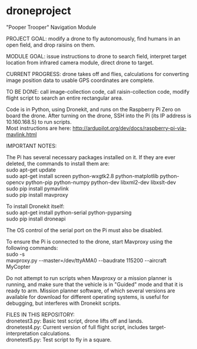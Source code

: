 # droneproject

"Pooper Trooper" Navigation Module

PROJECT GOAL: modify a drone to fly autonomously, find humans in an open field, and drop raisins on them.

MODULE GOAL: issue instructions to drone to search field, interpret target location from infrared camera module, direct drone to target.

CURRENT PROGRESS: drone takes off and flies, calculations for converting image position data to usable GPS coordinates are complete.

TO BE DONE: call image-collection code, call raisin-collection code, modify flight script to search an entire rectangular area.

Code is in Python, using Dronekit, and runs on the Raspberry Pi Zero on board the drone. After turning on the drone, SSH into the Pi (its IP address is 10.160.168.5) to run scripts.  
Most instructions are here: http://ardupilot.org/dev/docs/raspberry-pi-via-mavlink.html

IMPORTANT NOTES:

The Pi has several necessary packages installed on it. If they are ever deleted, the commands to install them are:  
sudo apt-get update  
sudo apt-get install screen python-wxgtk2.8 python-matplotlib python-opencv python-pip python-numpy python-dev libxml2-dev libxslt-dev  
sudo pip install pymavlink  
sudo pip install mavproxy

To install Dronekit itself:  
sudo apt-get install python-serial python-pyparsing  
sudo pip install droneapi

The OS control of the serial port on the Pi must also be disabled.

To ensure the Pi is connected to the drone, start Mavproxy using the following commands:  
sudo -s  
mavproxy.py --master=/dev/ttyAMA0 --baudrate 115200 --aircraft MyCopter

Do not attempt to run scripts when Mavproxy or a mission planner is running, and make sure that the vehicle is in "Guided" mode and that it is ready to arm. Mission planner software, of which several versions are available for download for different operating systems, is useful for debugging, but interferes with Dronekit scripts.

FILES IN THIS REPOSITORY:  
dronetest3.py: Basic test script, drone lifts off and lands.  
dronetest4.py: Current version of full flight script, includes target-interpretation calculations.  
dronetest5.py: Test script to fly in a square.  
